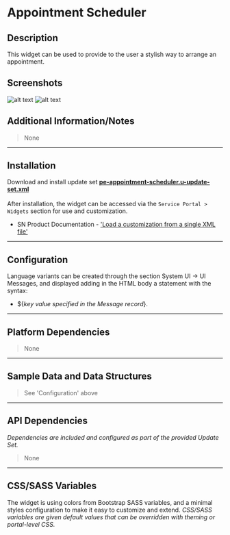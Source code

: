 # Appointment Scheduler

## Description

This widget can be used to provide to the user a stylish way to arrange an appointment.

## Screenshots
![alt text](../images/pe-appointment-scheduler-01.png "Appointment Scheduler - Day selection")
![alt text](../images/pe-appointment-scheduler-02.png "Appointment Scheduler - Time selection")

## Additional Information/Notes
> None
---
## Installation
Download and install update set **[pe-appointment-scheduler.u-update-set.xml](https://github.com/platform-experience/serviceportal-widget-library/blob/master/pe-appointment-scheduler/pe-appointment-scheduler.u-update-set.xml)** <br/><br/>
After installation, the widget can be accessed via the `Service Portal > Widgets` section for use and customization.<br/>
* SN Product Documentation - ['Load a customization from a single XML file'](https://docs.servicenow.com/bundle/istanbul-application-development/page/build/system-update-sets/task/t_LoadCustomizationsFromAnXMLFile.html)
---
## Configuration
Language variants can be created through the section System UI -> UI Messages, and displayed adding in the HTML body a statement with the syntax:<br/>
* ${<i>key value specified in the Message record</i>}.
---
## Platform Dependencies
> None
---
## Sample Data and Data Structures
> See 'Configuration' above
---
## API Dependencies
<i>Dependencies are included and configured as part of the provided Update Set.</i>
> None
---
## CSS/SASS Variables
The widget is using colors from Bootstrap SASS variables, and a minimal styles configuration to make it easy to customize and extend.
_CSS/SASS variables are given default values that can be overridden with theming or portal-level CSS._
